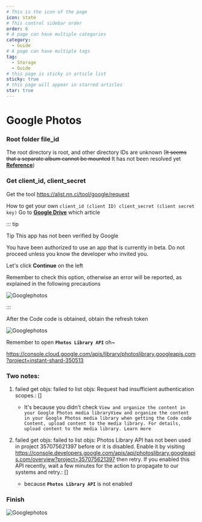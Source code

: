 ```yaml
---
# This is the icon of the page
icon: state
# This control sidebar order
order: 6
# A page can have multiple categories
category:
  - Guide
# A page can have multiple tags
tag:
  - Storage
  - Guide
# this page is sticky in article list
sticky: true
# this page will appear in starred articles
star: true
---
```


# Google Photos

### Root folder file_id

The root directory is root, and other directory IDs are unknown (~~It seems that a separate album cannot be mounted~~ It has not been resolved yet [**Reference**](https://github.com/alist-org/alist/discussions/3264#discussioncomment-4874536))

### Get client_id, client_secret

Get the tool https://alist.nn.ci/tool/google/request

How to get your own `client_id (client ID) client_secret (client secret key)` Go to [**Google Drive**](./googledrive.md) which article

::: tip

Tip This app has not been verified by Google

You have been authorized to use an app that is currently in beta. Do not proceed unless you know the developer who invited you.

Let's click **Continue** on the left

Remember to check this option, otherwise an error will be reported, as explained in the following precautions

![Googlephotos](/img/drivers/google/Google-photos2.png)

:::


After the Code code is obtained, obtain the refresh token

![Googlephotos](/img/drivers/google/Google-photos.png)



Remember to open **`Photos Library API`** oh~

https://console.cloud.google.com/apis/library/photoslibrary.googleapis.com?project=instant-shard-350513



### Two notes:

1. failed get objs: failed to list objs: Request had insufficient authentication scopes.: []
    - It's because you didn't check `View and organize the content in your Google Photos media libraryView and organize the content in your Google Photos media library when getting the Code code
      Content, upload content to the media library. For details, upload content to the media library. Learn more`

2. failed get objs: failed to list objs: Photos Library API has not been used in project 357075621397 before or it is disabled. Enable it by visiting https://console.developers.google.com/apis/api/photoslibrary.googleapis.com/overview?project=357075621397 then retry. If you enabled this API recently, wait a few minutes for the action to propagate to our systems and retry.: []
    - because **`Photos Library API`** is not enabled

### Finish

![Googlephotos](/img/drivers/google/Google-photosend.png)